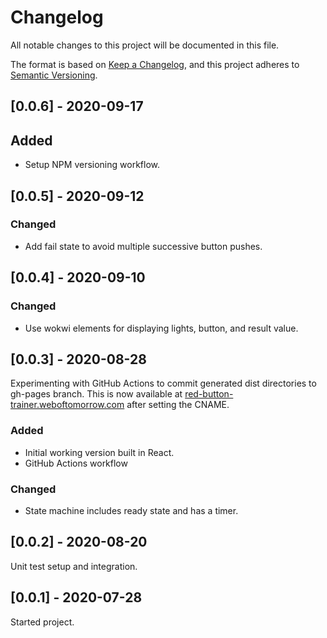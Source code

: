 # Changelog

All notable changes to this project will be documented in this file.

The format is based on [Keep a Changelog](https://keepachangelog.com/en/1.0.0/),
and this project adheres to [Semantic Versioning](https://semver.org/spec/v2.0.0.html).

<!--
Not every commit is added to this list, but many items listed are taken from the
git commit messages (`git shortlog 2.3.2..origin/develop`).

Types of changes

- **Added** for new features.
- **Changed** for changes in existing functionality.
- **Deprecated** for soon-to-be removed features.
- **Removed** for now removed features.
- **Fixed** for any bug fixes.
- **Security** in case of vulnerabilities.

## [Unreleased] - ...
-->

## [0.0.6] - 2020-09-17

## Added

- Setup NPM versioning workflow.

## [0.0.5] - 2020-09-12

### Changed

- Add fail state to avoid multiple successive button pushes.

## [0.0.4] - 2020-09-10

### Changed

- Use wokwi elements for displaying lights, button, and result value.

## [0.0.3] - 2020-08-28

Experimenting with GitHub Actions to commit generated dist directories to
gh-pages branch. This is now available at
[red-button-trainer.weboftomorrow.com](http://red-button-trainer.weboftomorrow.com/)
after setting the CNAME.

### Added

- Initial working version built in React.
- GitHub Actions workflow

### Changed

- State machine includes ready state and has a timer.

## [0.0.2] - 2020-08-20

Unit test setup and integration.

## [0.0.1] - 2020-07-28

Started project.
